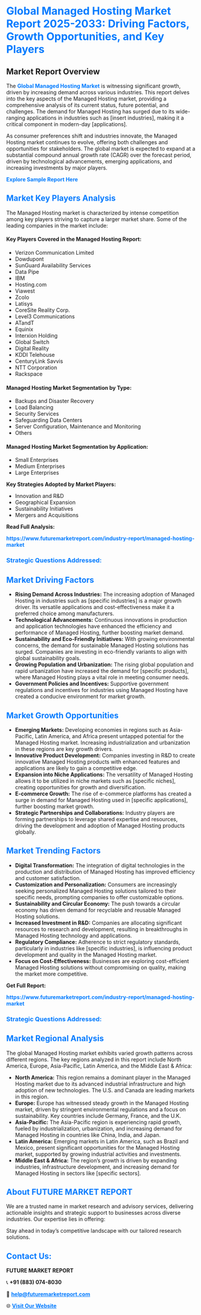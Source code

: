 <h1 style="color: #007BFF;">Global Managed Hosting Market Report 2025-2033: Driving Factors, Growth Opportunities, and Key Players</h1>

<section id="overview">
<h2>Market Report Overview</h2>
<p>The <a href="https://www.futuremarketreport.com/industry-report/managed-hosting-market" style="color: #007BFF; text-decoration: none;"><strong>Global Managed Hosting Market</strong></a> is witnessing significant growth, driven by increasing demand across various industries. This report delves into the key aspects of the Managed Hosting market, providing a comprehensive analysis of its current status, future potential, and challenges. The demand for Managed Hosting has surged due to its wide-ranging applications in industries such as [insert industries], making it a critical component in modern-day [applications].</p>
<p>As consumer preferences shift and industries innovate, the Managed Hosting market continues to evolve, offering both challenges and opportunities for stakeholders. The global market is expected to expand at a substantial compound annual growth rate (CAGR) over the forecast period, driven by technological advancements, emerging applications, and increasing investments by major players.</p>
</section>

<section id="overview">
<p><a href="https://www.futuremarketreport.com/request-sample/reportId=60629" style="color: #007BFF; text-decoration: none;"><strong>Explore Sample Report Here</strong></a></p>
</section>

<section id="key-players">
<h2 style="color: #007BFF;">Market Key Players Analysis</h2>
<p>The Managed Hosting market is characterized by intense competition among key players striving to capture a larger market share. Some of the leading companies in the market include:</p>
<h4>Key Players Covered in the Managed Hosting Report:</h4>
<ul><li>Verizon Communication Limited</li><li>Dowdupont</li><li>SunGuard Availability Services</li><li>Data Pipe</li><li>IBM</li><li>Hosting.com</li><li>Viawest</li><li>Zcolo</li><li>Latisys</li><li>CoreSite Reality Corp.</li><li>Level3 Communications</li><li>ATandT</li><li>Equinix</li><li>Interxion Holding</li><li>Global Switch</li><li>Digital Reality</li><li>KDDI Telehouse</li><li>CenturyLink Savvis</li><li>NTT Corporation</li><li>Rackspace</li></ul>
<h4>Managed Hosting Market Segmentation by Type:</h4>
<ul><li>Backups and Disaster Recovery</li><li>Load Balancing</li><li>Security Services</li><li>Safeguarding Data Centers</li><li>Server Configuration, Maintenance and Monitoring</li><li>Others</li></ul>

<h4>Managed Hosting Market Segmentation by Application:</h4>
<ul><li>Small Enterprises</li><li>Medium Enterprises</li><li>Large Enterprises</li></ul>
<p><strong>Key Strategies Adopted by Market Players:</strong></p>
<ul>
<li>Innovation and R&D</li>
<li>Geographical Expansion</li>
<li>Sustainability Initiatives</li>
<li>Mergers and Acquisitions</li>
</ul>
</section>

<section>
<p><strong>Read Full Analysis: </strong></p><a href="https://www.futuremarketreport.com/industry-report/managed-hosting-market" style="color: #007BFF; text-decoration: none;"><strong>https://www.futuremarketreport.com/industry-report/managed-hosting-market</strong></a>
<h3 style="color: #007BFF;">Strategic Questions Addressed:</h3>
</section>

<section id="driving-factors">
<h2 style="color: #007BFF;">Market Driving Factors</h2>
<ul>
<li><strong>Rising Demand Across Industries:</strong> The increasing adoption of Managed Hosting in industries such as [specific industries] is a major growth driver. Its versatile applications and cost-effectiveness make it a preferred choice among manufacturers.</li>
<li><strong>Technological Advancements:</strong> Continuous innovations in production and application technologies have enhanced the efficiency and performance of Managed Hosting, further boosting market demand.</li>
<li><strong>Sustainability and Eco-Friendly Initiatives:</strong> With growing environmental concerns, the demand for sustainable Managed Hosting solutions has surged. Companies are investing in eco-friendly variants to align with global sustainability goals.</li>
<li><strong>Growing Population and Urbanization:</strong> The rising global population and rapid urbanization have increased the demand for [specific products], where Managed Hosting plays a vital role in meeting consumer needs.</li>
<li><strong>Government Policies and Incentives:</strong> Supportive government regulations and incentives for industries using Managed Hosting have created a conducive environment for market growth.</li>
</ul>
</section>

<section id="growth-opportunities">
<h2 style="color: #007BFF;">Market Growth Opportunities</h2>
<ul>
<li><strong>Emerging Markets:</strong> Developing economies in regions such as Asia-Pacific, Latin America, and Africa present untapped potential for the Managed Hosting market. Increasing industrialization and urbanization in these regions are key growth drivers.</li>
<li><strong>Innovative Product Development:</strong> Companies investing in R&D to create innovative Managed Hosting products with enhanced features and applications are likely to gain a competitive edge.</li>
<li><strong>Expansion into Niche Applications:</strong> The versatility of Managed Hosting allows it to be utilized in niche markets such as [specific niches], creating opportunities for growth and diversification.</li>
<li><strong>E-commerce Growth:</strong> The rise of e-commerce platforms has created a surge in demand for Managed Hosting used in [specific applications], further boosting market growth.</li>
<li><strong>Strategic Partnerships and Collaborations:</strong> Industry players are forming partnerships to leverage shared expertise and resources, driving the development and adoption of Managed Hosting products globally.</li>
</ul>
</section>

<section id="trending-factors">
<h2 style="color: #007BFF;">Market Trending Factors</h2>
<ul>
<li><strong>Digital Transformation:</strong> The integration of digital technologies in the production and distribution of Managed Hosting has improved efficiency and customer satisfaction.</li>
<li><strong>Customization and Personalization:</strong> Consumers are increasingly seeking personalized Managed Hosting solutions tailored to their specific needs, prompting companies to offer customizable options.</li>
<li><strong>Sustainability and Circular Economy:</strong> The push towards a circular economy has driven demand for recyclable and reusable Managed Hosting solutions.</li>
<li><strong>Increased Investment in R&D:</strong> Companies are allocating significant resources to research and development, resulting in breakthroughs in Managed Hosting technology and applications.</li>
<li><strong>Regulatory Compliance:</strong> Adherence to strict regulatory standards, particularly in industries like [specific industries], is influencing product development and quality in the Managed Hosting market.</li>
<li><strong>Focus on Cost-Effectiveness:</strong> Businesses are exploring cost-efficient Managed Hosting solutions without compromising on quality, making the market more competitive.</li>
</ul>
</section>

<section>
<p><strong>Get Full Report: </strong></p><a href="https://www.futuremarketreport.com/industry-report/managed-hosting-market" style="color: #007BFF; text-decoration: none;"><strong>https://www.futuremarketreport.com/industry-report/managed-hosting-market</strong></a>
<h3 style="color: #007BFF;">Strategic Questions Addressed:</h3>
</section>


<section id="regional-analysis">
<h2 style="color: #007BFF;">Market Regional Analysis</h2>
<p>The global Managed Hosting market exhibits varied growth patterns across different regions. The key regions analyzed in this report include North America, Europe, Asia-Pacific, Latin America, and the Middle East & Africa:</p>
<ul>
<li><strong>North America:</strong> This region remains a dominant player in the Managed Hosting market due to its advanced industrial infrastructure and high adoption of new technologies. The U.S. and Canada are leading markets in this region.</li>
<li><strong>Europe:</strong> Europe has witnessed steady growth in the Managed Hosting market, driven by stringent environmental regulations and a focus on sustainability. Key countries include Germany, France, and the U.K.</li>
<li><strong>Asia-Pacific:</strong> The Asia-Pacific region is experiencing rapid growth, fueled by industrialization, urbanization, and increasing demand for Managed Hosting in countries like China, India, and Japan.</li>
<li><strong>Latin America:</strong> Emerging markets in Latin America, such as Brazil and Mexico, present significant opportunities for the Managed Hosting market, supported by growing industrial activities and investments.</li>
<li><strong>Middle East & Africa:</strong> The region’s growth is driven by expanding industries, infrastructure development, and increasing demand for Managed Hosting in sectors like [specific sectors].</li>
</ul>
</section>

<footer>
<h2 style="color: #007BFF;">About FUTURE MARKET REPORT</h2>
<p>We are a trusted name in market research and advisory services, delivering actionable insights and strategic support to businesses across diverse industries. Our expertise lies in offering:</p>

<p>Stay ahead in today’s competitive landscape with our tailored research solutions.</p>

<h2 style="color: #007BFF;">Contact Us:</h2>
<p><strong>FUTURE MARKET REPORT</strong></p>
<p>📞 <strong>+91 (883) 074-8030</strong></p>
<p>📧 <strong><a href="mailto:help@futuremarketreport.com" style="color: #007BFF;">help@futuremarketreport.com</a></strong></p>
<p>🌐 <strong><a href="https://www.futuremarketreport.com/" style="color: #007BFF;">Visit Our Website</a></strong></p>
</footer>